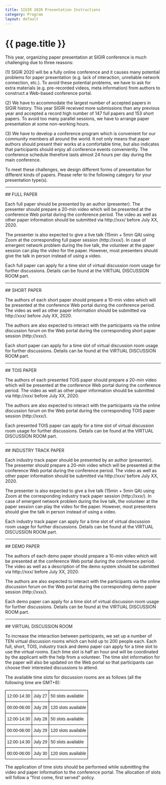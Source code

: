 ```yaml
---
title: SIGIR 2020 Presentation Instructions
category: Program
layout: default
---
```


# {{ page.title }}

This year, organizing paper presentation at SIGIR conference is much challenging due to three reasons: 

(1) SIGIR 2020 will be a fully online conference and it causes many potential problems for paper presentation (e.g. lack of interaction, unreliable network connection, etc.). To avoid these potential problems, we have to ask for extra materials (e.g. pre-recorded videos, meta information) from authors to construct a Web-based conference portal. 

(2) We have to accommodate the largest number of accepted papers in SIGIR history. This year SIGIR received more submissions than any previous year and accepted a record high number of 147 full papers and 153 short papers. To avoid too many parallel sessions, we have to arrange paper presentation at some non-working hours. 

(3) We have to develop a conference program which is convenient for our community members all around the world. It not only means that paper authors should present their works at a comfortable time, but also indicates that participants should enjoy all conference events conveniently. The conference schedule therefore lasts almost 24 hours per day during the main conference. 

To meet these challenges, we design different forms of presentation for different kinds of papers. Please refer to the following category for your presentation type(s).

<hr>
## FULL PAPER 

Each full paper should be presented by an author (presenter). The presenter should prepare a 20-min video which will be presented at the conference Web portal during the conference period. The video as well as other paper information should be submitted via http://xxx/ before July XX, 2020.

The presenter is also expected to give a live talk (15min + 5min QA) using Zoom at the corresponding full paper session (http://xxx/). In case of emergent network problem during the live talk, the volunteer at the paper session can play the video for the paper. However, most presenters should give the talk in person instead of using a video. 

Each full paper can apply for a time slot of virtual discussion room usage for further discussions. Details can be found at the VIRTUAL DISCUSSION ROOM part. 

<hr>
## SHORT PAPER 

The authors of each short paper should prepare a 10-min video which will be presented at the conference Web portal during the conference period. The video as well as other paper information should be submitted via http://xxx/ before July XX, 2020. 

The authors are also expected to interact with the participants via the online discussion forum on the Web portal during the corresponding short paper session (http://xxx/). 

Each short paper can apply for a time slot of virtual discussion room usage for further discussions. Details can be found at the VIRTUAL DISCUSSION ROOM part. 

<hr>
## TOIS PAPER 

The authors of each presented TOIS paper should prepare a 20-min video which will be presented at the conference Web portal during the conference period. The video as well as other paper information should be submitted via http://xxx/ before July XX, 2020. 

The authors are also expected to interact with the participants via the online discussion forum on the Web portal during the corresponding TOIS paper session (http://xxx/). 

Each presented TOIS paper can apply for a time slot of virtual discussion room usage for further discussions. Details can be found at the VIRTUAL DISCUSSION ROOM part. 

<hr>
## INDUSTRY TRACK PAPER 

Each industry track paper should be presented by an author (presenter). The presenter should prepare a 20-min video which will be presented at the conference Web portal during the conference period. The video as well as other paper information should be submitted via http://xxx/ before July XX, 2020.

The presenter is also expected to give a live talk (15min + 5min QA) using Zoom at the corresponding industry track paper session (http://xxx/). In case of emergent network problem during the live talk, the volunteer at the paper session can play the video for the paper. However, most presenters should give the talk in person instead of using a video. 

Each industry track paper can apply for a time slot of virtual discussion room usage for further discussions. Details can be found at the VIRTUAL DISCUSSION ROOM part. 

<hr>
## DEMO PAPER 

The authors of each demo paper should prepare a 10-min video which will be presented at the conference Web portal during the conference period. The video as well as a description of the demo system should be submitted via http://xxx/ before July XX, 2020. 

The authors are also expected to interact with the participants via the online discussion forum on the Web portal during the corresponding demo paper session (http://xxx/). 

Each demo paper can apply for a time slot of virtual discussion room usage for further discussions. Details can be found at the VIRTUAL DISCUSSION ROOM part. 

<hr>
## VIRTUAL DISCUSSION ROOM 

To increase the interaction between participants, we set up a number of TEN virtual discussion rooms which can hold up to 200 people each. Each full, short, TOIS, industry track and demo paper can apply for a time slot to use the virtual rooms. Each time slot is half an hour and will be coordinated by the applicant with the help from a volunteer. The time slot information for the paper will also be updated on the Web portal so that participants can choose their interested
discussions to attend. 

The available time slots for discussion rooms are as follows (all the following time are GMT+8):
<table style="border-collapse:collapse;border-spacing:0" class="tg"><thead><tr><th style="border-color:black;border-style:solid;border-width:1px;font-family:Arial, sans-serif;font-size:14px;font-weight:normal;overflow:hidden;padding:10px 5px;text-align:left;vertical-align:top;word-break:normal">12:00-14:30 </th><th style="border-color:black;border-style:solid;border-width:1px;font-family:Arial, sans-serif;font-size:14px;font-weight:normal;overflow:hidden;padding:10px
5px;text-align:left;vertical-align:top;word-break:normal"><span style="font-weight:400;font-style:normal">July 27</span></th><th style="border-color:black;border-style:solid;border-width:1px;font-family:Arial, sans-serif;font-size:14px;font-weight:normal;overflow:hidden;padding:10px 5px;text-align:left;vertical-align:top;word-break:normal"><span style="font-weight:400;font-style:normal">50 slots available</span></th></tr></thead><tbody><tr><td
style="border-color:black;border-style:solid;border-width:1px;font-family:Arial, sans-serif;font-size:14px;overflow:hidden;padding:10px 5px;text-align:left;vertical-align:top;word-break:normal">00:00-06:00 </td><td style="border-color:black;border-style:solid;border-width:1px;font-family:Arial, sans-serif;font-size:14px;overflow:hidden;padding:10px 5px;text-align:left;vertical-align:top;word-break:normal"><span style="font-weight:400;font-style:normal">July 28</span></td><td
style="border-color:black;border-style:solid;border-width:1px;font-family:Arial, sans-serif;font-size:14px;overflow:hidden;padding:10px 5px;text-align:left;vertical-align:top;word-break:normal">120 slots available</td></tr><tr><td style="border-color:black;border-style:solid;border-width:1px;font-family:Arial, sans-serif;font-size:14px;overflow:hidden;padding:10px 5px;text-align:left;vertical-align:top;word-break:normal">12:00-14:30 </td><td
style="border-color:black;border-style:solid;border-width:1px;font-family:Arial, sans-serif;font-size:14px;overflow:hidden;padding:10px 5px;text-align:left;vertical-align:top;word-break:normal"><span style="font-weight:400;font-style:normal">July 28</span></td><td style="border-color:black;border-style:solid;border-width:1px;font-family:Arial, sans-serif;font-size:14px;overflow:hidden;padding:10px 5px;text-align:left;vertical-align:top;word-break:normal"><span
style="font-weight:400;font-style:normal">50 slots available</span></td></tr><tr><td style="border-color:black;border-style:solid;border-width:1px;font-family:Arial, sans-serif;font-size:14px;overflow:hidden;padding:10px 5px;text-align:left;vertical-align:top;word-break:normal">00:00-06:00 </td><td style="border-color:black;border-style:solid;border-width:1px;font-family:Arial, sans-serif;font-size:14px;overflow:hidden;padding:10px
5px;text-align:left;vertical-align:top;word-break:normal"><span style="font-weight:400;font-style:normal">July 29</span></td><td style="border-color:black;border-style:solid;border-width:1px;font-family:Arial, sans-serif;font-size:14px;overflow:hidden;padding:10px 5px;text-align:left;vertical-align:top;word-break:normal"><span style="font-weight:400;font-style:normal">120 slots available</span></td></tr><tr><td
style="border-color:black;border-style:solid;border-width:1px;font-family:Arial, sans-serif;font-size:14px;overflow:hidden;padding:10px 5px;text-align:left;vertical-align:top;word-break:normal">12:00-14:30</td><td style="border-color:black;border-style:solid;border-width:1px;font-family:Arial, sans-serif;font-size:14px;overflow:hidden;padding:10px 5px;text-align:left;vertical-align:top;word-break:normal"><span style="font-weight:400;font-style:normal">July 29</span></td><td
style="border-color:black;border-style:solid;border-width:1px;font-family:Arial, sans-serif;font-size:14px;overflow:hidden;padding:10px 5px;text-align:left;vertical-align:top;word-break:normal"><span style="font-weight:400;font-style:normal">50 slots available</span></td></tr><tr><td style="border-color:black;border-style:solid;border-width:1px;font-family:Arial, sans-serif;font-size:14px;overflow:hidden;padding:10px
5px;text-align:left;vertical-align:top;word-break:normal">00:00-06:00 </td><td style="border-color:black;border-style:solid;border-width:1px;font-family:Arial, sans-serif;font-size:14px;overflow:hidden;padding:10px 5px;text-align:left;vertical-align:top;word-break:normal"><span style="font-weight:400;font-style:normal">July 30</span></td><td style="border-color:black;border-style:solid;border-width:1px;font-family:Arial, sans-serif;font-size:14px;overflow:hidden;padding:10px
5px;text-align:left;vertical-align:top;word-break:normal"><span style="font-weight:400;font-style:normal">120 slots available</span></td></tr></tbody></table>



The application of time slots should be performed while submitting the video and paper information to the conference portal. The allocation of slots will follow a "first come, first served" policy. 



